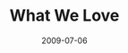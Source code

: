 ---
layout: media
category: media
title: "What We Love"
date: 2009-07-06
description: "Why do we love Cincinnati? Watch and see."
video: "http://s3.amazonaws.com/crossroads-media/other-media/video/ILoveCincy-intro.mp4"
video-poster: "http://s3.amazonaws.com/crossroads-media/images/ILoveCincy-intro-still.jpg"
---